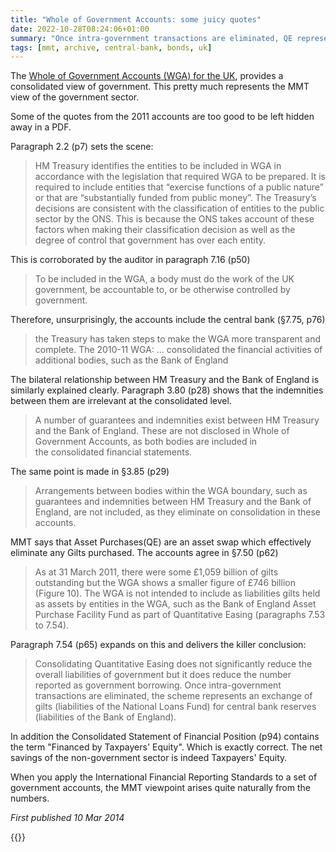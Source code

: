 ```yaml
---
title: "Whole of Government Accounts: some juicy quotes"
date: 2022-10-28T08:24:06+01:00
summary: "Once intra-government transactions are eliminated, QE represents an exchange of gilts (liabilities of the National Loans Fund) for central bank reserves (liabilities of the Bank of England)"
tags: [mmt, archive, central-bank, bonds, uk]
---
```


The [Whole of Government Accounts (WGA) for the UK](https://www.gov.uk/government/uploads/system/uploads/attachment_data/file/221560/whole_of_government_accounts_31-03-2011.pdf), provides a consolidated view of government. This pretty much represents the MMT view of the government sector.  
  
Some of the quotes from the 2011 accounts are too good to be left hidden away in a PDF.  
  
Paragraph 2.2 (p7) sets the scene:  

> HM Treasury identifies the entities to be included in WGA in accordance with the legislation that 
> required WGA to be prepared. It is required to include entities that “exercise functions of a public
> nature” or that are “substantially funded from public money”. The Treasury’s decisions are consistent
> with the classification of entities to the public sector by the ONS. This is because the ONS takes account
> of these factors when making their classification decision as well as the degree of control that
> government has over each entity.

This is corroborated by the auditor in paragraph 7.16 (p50)  

> To be included in the WGA, a body must do the work of the UK government, be accountable to, or be otherwise
> controlled by government.

Therefore, unsurprisingly, the accounts include the central bank (§7.75, p76)  

> the Treasury has taken steps to make the WGA more transparent and complete. The 2010-11 WGA: … consolidated the financial activities of additional bodies, such as the Bank of England

The bilateral relationship between HM Treasury and the Bank of England is similarly explained clearly. Paragraph 3.80 (p28) shows that the indemnities between them are irrelevant at the consolidated level.  

> A number of guarantees and indemnities exist between HM Treasury and the Bank of England. These are not disclosed in Whole of Government Accounts, as both bodies are included in the consolidated financial statements.

The same point is made in §3.85 (p29)  

> Arrangements between bodies within the WGA boundary, such as guarantees and indemnities between HM Treasury and the Bank of England, are not included, as they eliminate on consolidation in these accounts. 

MMT says that Asset Purchases(QE) are an asset swap which effectively eliminate any Gilts purchased. The accounts agree in §7.50 (p62)  

> As at 31 March 2011, there were some £1,059 billion of gilts outstanding but the WGA shows a
> smaller figure of £746 billion (Figure 10). The WGA is not intended to include as liabilities gilts held as
> assets by entities in the WGA, such as the Bank of England Asset Purchase Facility Fund as part of
> Quantitative Easing (paragraphs 7.53 to 7.54).

Paragraph 7.54 (p65) expands on this and delivers the killer conclusion:  

> Consolidating Quantitative Easing does not significantly reduce the overall liabilities of government
> but it does reduce the number reported as government borrowing. Once intra-government transactions
> are eliminated, the scheme represents an exchange of gilts (liabilities of the National Loans Fund) for
> central bank reserves (liabilities of the Bank of England).

In addition the Consolidated Statement of Financial Position (p94) contains the term "Financed by Taxpayers' Equity". Which is exactly correct. The net savings of the non-government sector is indeed Taxpayers' Equity.  
  
When you apply the International Financial Reporting Standards to a set of government accounts, the MMT viewpoint arises quite naturally from the numbers.

*First published 10 Mar 2014*

{{<joindiscord>}}
